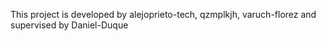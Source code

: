This project is developed by alejoprieto-tech, qzmplkjh, varuch-florez
and supervised by Daniel-Duque
